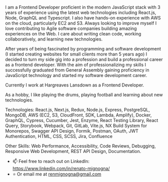 I am a Frontend Developer proficient in the modern JavaScript stack with 3 years of experience using the latest web technologies including React.js, Node, GraphQL and Typescript. I also have hands-on experience with AWS on the cloud, particularly EC2 and S3. Always looking to improve myself I love contributing to Agile software companies building amazing experiences on the Web. I care about writing clean code, working collaboratively, and learning new technologies.

After years of being fascinated by programming and software development (I started creating websites for small clients more than 5 years ago) I decided to turn my side gig into a profession and build a professional career as a frontend developer. With the aim of professionalizing my skills I successfully graduated from General Assembly gaining proficiency in JavaScript technology and started my software development career.

Currently I work at Hargreaves Lansdown as a Frontend Developer.

As a hobby, I like playing the drums, playing football and learning about new technologies.

Technologies: React.js, Next.js, Redux, Node.js, Express, PostgreSQL, MongoDB, AWS (EC2, S3, CloudFront, SDK, Lambda, Amplify), Docker, GraphQL, Cypress, Cucumber, Jest, Enzyme, React Testing Library, React Query, Storybook, Webpack, Git, GitLab, Vite.js, NX Build System for Monorepos, Swagger API Design, Formik, Postman, OAuth, JWT Authentication, HTML, CSS, SCSS, Jira, Confluence

Other Skills: Web Performance, Accessibility, Code Reviews, Debugging, Responsive Web Development, REST API Design, Documentation.


- 📫 Feel free to reach out on LinkedIn: https://www.linkedin.com/in/renato-mignogna/
- ⭐️ Or email me at renmignogna@gmail.com

